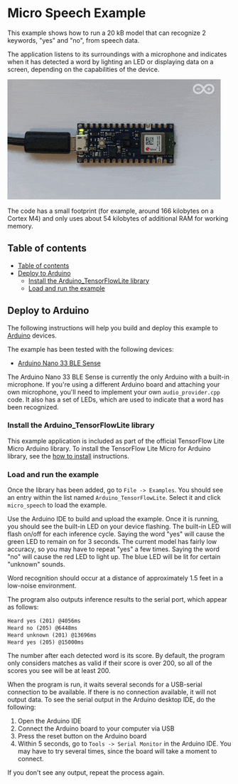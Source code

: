 <!-- mdformat off(b/169948621#comment2) -->

# Micro Speech Example

This example shows how to run a 20 kB model that can recognize 2 keywords,
"yes" and "no", from speech data.

The application listens to its surroundings with a microphone and indicates
when it has detected a word by lighting an LED or displaying data on a
screen, depending on the capabilities of the device.

![Animation on Arduino](../../docs/animation_on_arduino.gif)

The code has a small footprint (for example, around 166 kilobytes on a Cortex
M4) and only uses about 54 kilobytes of additional RAM for working memory.

## Table of contents
<!--ts-->
* [Table of contents](#table-of-contents)
* [Deploy to Arduino](#deploy-to-arduino)
   * [Install the Arduino_TensorFlowLite library](#install-the-arduino_tensorflowlite-library)
   * [Load and run the example](#load-and-run-the-example)
<!--te-->

## Deploy to Arduino

The following instructions will help you build and deploy this example to
[Arduino](https://www.arduino.cc/) devices.

The example has been tested with the following devices:

- [Arduino Nano 33 BLE Sense](https://store.arduino.cc/usa/nano-33-ble-sense-with-headers)

The Arduino Nano 33 BLE Sense is currently the only Arduino with a built-in
microphone. If you're using a different Arduino board and attaching your own
microphone, you'll need to implement your own `audio_provider.cpp` code. It also has a
set of LEDs, which are used to indicate that a word has been recognized.

### Install the Arduino_TensorFlowLite library

This example application is included as part of the official TensorFlow Lite Micro
Arduino library.
To install the TensorFlow Lite Micro for Arduino library, see the
[how to install](../../README.md#how-to-install) instructions.

### Load and run the example

Once the library has been added, go to `File -> Examples`. You should see an
entry within the list named `Arduino_TensorFlowLite`. Select
it and click `micro_speech` to load the example.

Use the Arduino IDE to build and upload the example. Once it is running, you
should see the built-in LED on your device flashing. The built-in LED will flash on/off for each inference cycle. Saying the word "yes" will
cause the green LED to remain on for 3 seconds. The current model has fairly low
accuracy, so you may have to repeat "yes" a few times. Saying the word "no" will cause the red LED to light up.  The blue LED will be lit for certain "unknown" sounds.

Word recognition should occur at a distance of approximately 1.5 feet in a low-noise environment.

The program also outputs inference results to the serial port, which appear as
follows:

```
Heard yes (201) @4056ms
Heard no (205) @6448ms
Heard unknown (201) @13696ms
Heard yes (205) @15000ms
```

The number after each detected word is its score. By default, the program only
considers matches as valid if their score is over 200, so all of the scores you
see will be at least 200.

When the program is run, it waits several seconds for a USB-serial connection to be
available. If there is no connection available, it will not output data. To see
the serial output in the Arduino desktop IDE, do the following:

1. Open the Arduino IDE
1. Connect the Arduino board to your computer via USB
1. Press the reset button on the Arduino board
1. Within 5 seconds, go to `Tools -> Serial Monitor` in the Arduino IDE. You may
   have to try several times, since the board will take a moment to connect.

If you don't see any output, repeat the process again.

